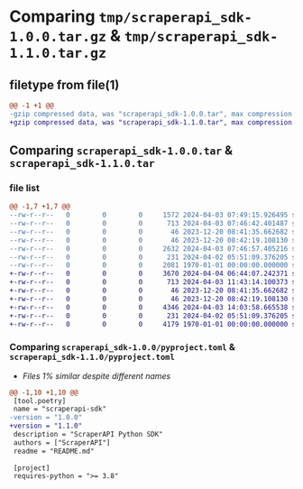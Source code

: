 # Comparing `tmp/scraperapi_sdk-1.0.0.tar.gz` & `tmp/scraperapi_sdk-1.1.0.tar.gz`

## filetype from file(1)

```diff
@@ -1 +1 @@
-gzip compressed data, was "scraperapi_sdk-1.0.0.tar", max compression
+gzip compressed data, was "scraperapi_sdk-1.1.0.tar", max compression
```

## Comparing `scraperapi_sdk-1.0.0.tar` & `scraperapi_sdk-1.1.0.tar`

### file list

```diff
@@ -1,7 +1,7 @@
--rw-r--r--   0        0        0     1572 2024-04-03 07:49:15.926495 scraperapi_sdk-1.0.0/README.md
--rw-r--r--   0        0        0      713 2024-04-03 07:46:42.401487 scraperapi_sdk-1.0.0/pyproject.toml
--rw-r--r--   0        0        0       46 2023-12-20 08:41:35.662682 scraperapi_sdk-1.0.0/scraperapi_sdk/__init__.py
--rw-r--r--   0        0        0       46 2023-12-20 08:42:19.108130 scraperapi_sdk-1.0.0/scraperapi_sdk/__version__.py
--rw-r--r--   0        0        0     2632 2024-04-03 07:46:57.405216 scraperapi_sdk-1.0.0/scraperapi_sdk/_client.py
--rw-r--r--   0        0        0      231 2024-04-02 05:51:09.376205 scraperapi_sdk-1.0.0/scraperapi_sdk/exceptions.py
--rw-r--r--   0        0        0     2081 1970-01-01 00:00:00.000000 scraperapi_sdk-1.0.0/PKG-INFO
+-rw-r--r--   0        0        0     3670 2024-04-04 06:44:07.242371 scraperapi_sdk-1.1.0/README.md
+-rw-r--r--   0        0        0      713 2024-04-03 11:43:14.100373 scraperapi_sdk-1.1.0/pyproject.toml
+-rw-r--r--   0        0        0       46 2023-12-20 08:41:35.662682 scraperapi_sdk-1.1.0/scraperapi_sdk/__init__.py
+-rw-r--r--   0        0        0       46 2023-12-20 08:42:19.108130 scraperapi_sdk-1.1.0/scraperapi_sdk/__version__.py
+-rw-r--r--   0        0        0     4346 2024-04-03 14:03:58.665538 scraperapi_sdk-1.1.0/scraperapi_sdk/_client.py
+-rw-r--r--   0        0        0      231 2024-04-02 05:51:09.376205 scraperapi_sdk-1.1.0/scraperapi_sdk/exceptions.py
+-rw-r--r--   0        0        0     4179 1970-01-01 00:00:00.000000 scraperapi_sdk-1.1.0/PKG-INFO
```

### Comparing `scraperapi_sdk-1.0.0/pyproject.toml` & `scraperapi_sdk-1.1.0/pyproject.toml`

 * *Files 1% similar despite different names*

```diff
@@ -1,10 +1,10 @@
 [tool.poetry]
 name = "scraperapi-sdk"
-version = "1.0.0"
+version = "1.1.0"
 description = "ScraperAPI Python SDK"
 authors = ["ScraperAPI"]
 readme = "README.md"
 
 [project]
 requires-python = ">= 3.8"
```

